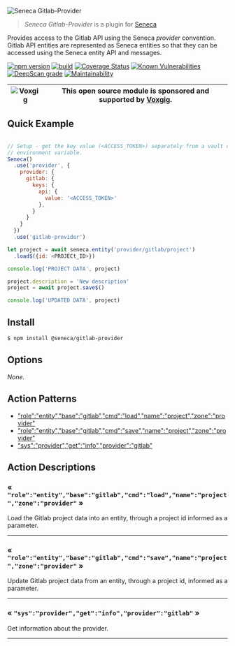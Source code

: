 ![Seneca Gitlab-Provider](http://senecajs.org/files/assets/seneca-logo.png)

> _Seneca Gitlab-Provider_ is a plugin for [Seneca](http://senecajs.org)


Provides access to the Gitlab API using the Seneca *provider*
convention. Gitlab API entities are represented as Seneca entities so
that they can be accessed using the Seneca entity API and messages.


[![npm version](https://img.shields.io/npm/v/@seneca/gitlab-provider.svg)](https://npmjs.com/package/@seneca/gitlab-provider)
[![build](https://github.com/senecajs/seneca-gitlab-provider/actions/workflows/build.yml/badge.svg)](https://github.com/senecajs/seneca-gitlab-provider/actions/workflows/build.yml)
[![Coverage Status](https://coveralls.io/repos/github/senecajs/seneca-gitlab-provider/badge.svg?branch=main)](https://coveralls.io/github/senecajs/seneca-gitlab-provider?branch=main)
[![Known Vulnerabilities](https://snyk.io/test/github/senecajs/seneca-gitlab-provider/badge.svg)](https://snyk.io/test/github/senecajs/seneca-gitlab-provider)
[![DeepScan grade](https://deepscan.io/api/teams/5016/projects/19462/branches/505954/badge/grade.svg)](https://deepscan.io/dashboard#view=project&tid=5016&pid=19462&bid=505954)
[![Maintainability](https://api.codeclimate.com/v1/badges/f76e83896b731bb5d609/maintainability)](https://codeclimate.com/github/senecajs/seneca-github-provider/maintainability)


| ![Voxgig](https://www.voxgig.com/res/img/vgt01r.png) | This open source module is sponsored and supported by [Voxgig](https://www.voxgig.com). |
|---|---|


## Quick Example


```js

// Setup - get the key value (<ACCESS_TOKEN>) separately from a vault or
// environment variable.
Seneca()
  .use('provider', {
    provider: {
      gitlab: {
        keys: {
          api: {
            value: '<ACCESS_TOKEN>'
          },
        }
      }
    }
  })
  .use('gitlab-provider')

let project = await seneca.entity('provider/gitlab/project')
  .load$({id: <PROJECt_ID>})

console.log('PROJECT DATA', project)

project.description = 'New description'
project = await project.save$()

console.log('UPDATED DATA', project)

```

## Install

```sh
$ npm install @seneca/gitlab-provider
```



<!--START:options-->


## Options

*None.*


<!--END:options-->

<!--START:action-list-->


## Action Patterns

* ["role":"entity","base":"gitlab","cmd":"load","name":"project","zone":"provider"](#-roleentitybasegitlabcmdloadnameprojectzoneprovider-)
* ["role":"entity","base":"gitlab","cmd":"save","name":"project","zone":"provider"](#-roleentitybasegitlabcmdsavenameprojectzoneprovider-)
* ["sys":"provider","get":"info","provider":"gitlab"](#-sysprovidergetinfoprovidergitlab-)


<!--END:action-list-->

<!--START:action-desc-->


## Action Descriptions

### &laquo; `"role":"entity","base":"gitlab","cmd":"load","name":"project","zone":"provider"` &raquo;

Load the Gitlab project data into an entity, through a project id informed as a parameter.



----------
### &laquo; `"role":"entity","base":"gitlab","cmd":"save","name":"project","zone":"provider"` &raquo;

Update Gitlab project data from an entity, through a project id, informed as a parameter.



----------
### &laquo; `"sys":"provider","get":"info","provider":"gitlab"` &raquo;

Get information about the provider.



----------


<!--END:action-desc-->

